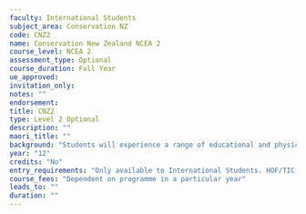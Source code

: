 ```yaml
---
faculty: International Students
subject_area: Conservation NZ
code: CNZ2
name: Conservation New Zealand NCEA 2
course_level: NCEA 2
assessment_type: Optional
course_duration: Full Year
ue_approved: 
invitation_only: 
notes: ""
endorsement: 
title: CNZ2
type: Level 2 Optional
description: ""
maori_title: ""
background: "Students will experience a range of educational and physical activities in and out of the school environment."
year: "12"
credits: "No"
entry_requirements: "Only available to International Students. HOF/TIC approval."
course_fees: "Dependent on programme in a particular year"
leads_to: ""
duration: ""
---
```


